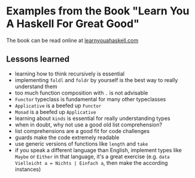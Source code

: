 # Examples from the Book "Learn You A Haskell For Great Good"
The book can be read online at [learnyouahaskell.com](http://learnyouahaskell.com/)

## Lessons learned
* learning how to think recursively is essential
* implementing `foldl` and `foldr` by yourself is the best way to really understand them
* too much function composition with `.` is not advisable
* `Functor` typeclass is fundamental for many other typeclasses
* `Applicative` is a beefed up `Functor`
* `Monad` is a beefed up `Applicative`
* learning about `kinds` is essential for really understanding types
* when in doubt, why not use a good old list comprehension?
* list comprehensions are a good fit for code challenges
* guards make the code extremely readable
* use generic versions of functions like `length` and `take`
* if you speak a different language than English, implement types like
`Maybe` or `Either` in that language, it's a great exercise (e.g. `data Vielleicht a = Nichts | Einfach a`, then make the according instances)
